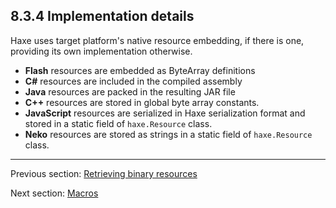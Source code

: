 ## 8.3.4 Implementation details

Haxe uses target platform's native resource embedding, if there is one, providing its own implementation otherwise.



* **Flash** resources are embedded as ByteArray definitions
* **C#** resources are included in the compiled assembly
* **Java** resources are packed in the resulting JAR file
* **C++** resources are stored in global byte array constants.
* **JavaScript** resources are serialized in Haxe serialization format and stored in a static field of `haxe.Resource` class.
* **Neko** resources are stored as strings in a static field of `haxe.Resource` class.

---

Previous section: [Retrieving binary resources](cr-resources-getBytes.md)

Next section: [Macros](macro.md)